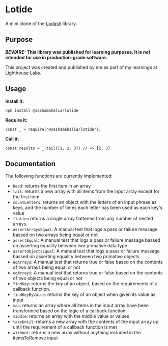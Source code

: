 # Lotide

A mini clone of the [Lodash](https://lodash.com) library.

## Purpose

**_BEWARE:_ This library was published for learning purposes. It is _not_ intended for use in production-grade software.**

This project was created and published by me as part of my learnings at Lighthouse Labs. 

## Usage

**Install it:**

`npm install @sashamahalia/lotide`

**Require it:**

`const _ = require('@sashamahalia/lotide');`

**Call it:**

`const results = _.tail([1, 2, 3]) // => [2, 3]`

## Documentation

The following functions are currently implemented:

* `head`: returns the first item in an array
* `tail`: returns a new array with all items from the input array except for the first item
* `countLetters`: returns an object with the letters of an input phrase as keys, and the number of times each letter has been used as each key's value
* `flatten` returns a single array flattened from any number of nested arrays.
* `assertArraysEqual`: A manual test that logs a pass or failure message bassed on two arrays being equal or not
* `assertEqual`: A manual test that logs a pass or failure message bassed on asserting equality between two primative data type
* `assertObjectsEqual`: A manual test that logs a pass or failure message bassed on asserting equality between two primative objects
* `eqArrays`: A manual test that returns true or false based on the contents of two arrays being equal or not
* `eqArrays`: A manual test that returns true or false based on the contents of two objects being equal or not
* `findKey`: returns the key of an object, based on the requirements of a callback function.
* `findKeyByValue`: returns the key of an object when given its value as input
* `map`: returns an array where all items in the input array have been transformed based on the logic of a callback function
* `middle`: returns an array with the middle value or values
* `takeUntil`: returns a new array with the contents of the input array up until the requirement of a callback function is met
* `without`: returns a new array without anything included in the itemsToRemove input